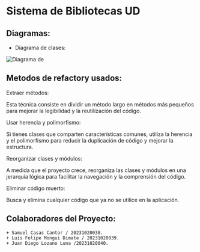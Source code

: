 # Sistema de Bibliotecas UD

## Diagramas:

- Diagrama de clases:

![Diagrama de](Biblioteca-UD-Optimizacion-refactory-\diagramas\clases\clases.png)

## Metodos de refactory usados:
Extraer métodos:

Esta técnica consiste en dividir un método largo en métodos más pequeños para mejorar la legibilidad y la reutilización del código.

Usar herencia y polimorfismo:

Si tienes clases que comparten características comunes, utiliza la herencia y el polimorfismo para reducir la duplicación de código y mejorar la estructura.

Reorganizar clases y módulos:

A medida que el proyecto crece, reorganiza las clases y módulos en una jerarquía lógica para facilitar la navegación y la comprensión del código.

Eliminar código muerto:

Busca y elimina cualquier código que ya no se utilice en la aplicación.

## Colaboradores del Proyecto:
    + Samuel Casas Cantor / 20231020038.
    + Luis Felipe Mongui Dimate / 20231020039.
    + Juan Diego Lozano Luna /20231020040.
